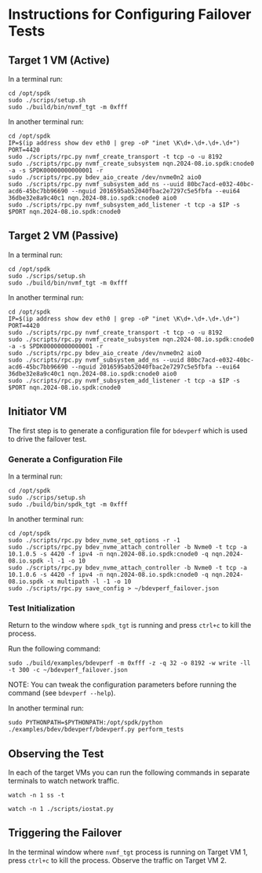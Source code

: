 # Instructions for Configuring Failover Tests

## Target 1 VM (Active)

In a terminal run:

```text
cd /opt/spdk
sudo ./scrips/setup.sh
sudo ./build/bin/nvmf_tgt -m 0xfff
```

In another terminal run:

```text
cd /opt/spdk
IP=$(ip address show dev eth0 | grep -oP "inet \K\d+.\d+.\d+.\d+")
PORT=4420
sudo ./scripts/rpc.py nvmf_create_transport -t tcp -o -u 8192
sudo ./scripts/rpc.py nvmf_create_subsystem nqn.2024-08.io.spdk:cnode0 -a -s SPDK00000000000001 -r
sudo ./scripts/rpc.py bdev_aio_create /dev/nvme0n2 aio0
sudo ./scripts/rpc.py nvmf_subsystem_add_ns --uuid 80bc7acd-e032-40bc-acd6-45bc7bb96690 --nguid 2016595ab52040fbac2e7297c5e5fbfa --eui64 36dbe32e8a9c40c1 nqn.2024-08.io.spdk:cnode0 aio0
sudo ./scripts/rpc.py nvmf_subsystem_add_listener -t tcp -a $IP -s $PORT nqn.2024-08.io.spdk:cnode0
```

## Target 2 VM (Passive)

In a terminal run:

```text
cd /opt/spdk
sudo ./scrips/setup.sh
sudo ./build/bin/nvmf_tgt -m 0xfff
```

In another terminal run:

```text
cd /opt/spdk
IP=$(ip address show dev eth0 | grep -oP "inet \K\d+.\d+.\d+.\d+")
PORT=4420
sudo ./scripts/rpc.py nvmf_create_transport -t tcp -o -u 8192
sudo ./scripts/rpc.py nvmf_create_subsystem nqn.2024-08.io.spdk:cnode0 -a -s SPDK00000000000001 -r
sudo ./scripts/rpc.py bdev_aio_create /dev/nvme0n2 aio0
sudo ./scripts/rpc.py nvmf_subsystem_add_ns --uuid 80bc7acd-e032-40bc-acd6-45bc7bb96690 --nguid 2016595ab52040fbac2e7297c5e5fbfa --eui64 36dbe32e8a9c40c1 nqn.2024-08.io.spdk:cnode0 aio0
sudo ./scripts/rpc.py nvmf_subsystem_add_listener -t tcp -a $IP -s $PORT nqn.2024-08.io.spdk:cnode0
```

## Initiator VM

The first step is to generate a configuration file for `bdevperf` which is used to drive the failover test.

### Generate a Configuration File

In a terminal run:

```text
cd /opt/spdk
sudo ./scrips/setup.sh
sudo ./build/bin/spdk_tgt -m 0xfff
```

In another terminal run:

```text
cd /opt/spdk
sudo ./scripts/rpc.py bdev_nvme_set_options -r -1
sudo ./scripts/rpc.py bdev_nvme_attach_controller -b Nvme0 -t tcp -a 10.1.0.5 -s 4420 -f ipv4 -n nqn.2024-08.io.spdk:cnode0 -q nqn.2024-08.io.spdk -l -1 -o 10
sudo ./scripts/rpc.py bdev_nvme_attach_controller -b Nvme0 -t tcp -a 10.1.0.6 -s 4420 -f ipv4 -n nqn.2024-08.io.spdk:cnode0 -q nqn.2024-08.io.spdk -x multipath -l -1 -o 10
sudo ./scripts/rpc.py save_config > ~/bdevperf_failover.json
```

### Test Initialization

Return to the window where `spdk_tgt` is running and press `ctrl+c` to kill the process.

Run the following command:

```text
sudo ./build/examples/bdevperf -m 0xfff -z -q 32 -o 8192 -w write -ll -t 300 -c ~/bdevperf_failover.json
```
NOTE: You can tweak the configuration parameters before running the command (see `bdevperf --help`).

In another terminal run:

```text
sudo PYTHONPATH=$PYTHONPATH:/opt/spdk/python ./examples/bdev/bdevperf/bdevperf.py perform_tests
```

## Observing the Test

In each of the target VMs you can run the following commands in separate terminals to watch network traffic.

```text
watch -n 1 ss -t
```

```text
watch -n 1 ./scripts/iostat.py
```

## Triggering the Failover

In the terminal window where `nvmf_tgt` process is running on Target VM 1, press `ctrl+c` to kill the process. Observe the traffic on Target VM 2.
